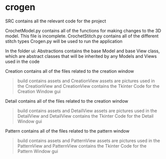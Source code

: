 # crogen


SRC contains all the relevant code for the project

CrochetModel.py contains all of the functions for making changes to the 3D model. This file is incomplete.
CrochetStitch.py contains all of the different stitch types 
Crogen.py will be used to run the application

In the folder ui:
Abstractions contains the base Model and base View class, which are abstract classes that will be inherited by any Models and Views used in the code

Creation contains all of the files related to the creation window
> build contains assets and CreationView
> assets are pictures used in the CreationView and CreationView contains the Tkinter Code for the Creation Window gui

Detail contains all of the files related to the creation window
> build contains assets and DetailView
> assets are pictures used in the DetailView and DetailView contains the Tkinter Code for the Detail Window gui

Pattern contains all of the files related to the pattern window
> build contains assets and PatternView
> assets are pictures used in the PatternView and PatternView contains the Tkinter Code for the Pattern Window gui


